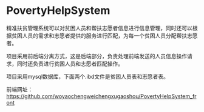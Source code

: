 # PovertyHelpSystem
精准扶贫管理系统可以对贫困人员和帮扶志愿者信息进行信息管理，同时还可以根据贫困人员的需求和志愿者提供的服务进行匹配，为每一个贫困人员分配帮扶志愿者。

项目采用前后端分离方式，这是后端部分，负责处理前端发送的人员信息操作请求，同时还负责进行贫困人员和志愿者匹配操作。

项目采用mysql数据库，下面两个.ibd文件是贫困人员表和志愿者表。

前端网址：https://github.com/woyaochengweichengxugaoshou/PovertyHelpSystem_front
